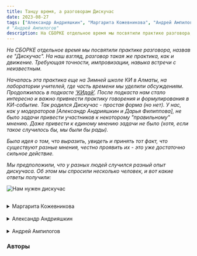 ```yaml
---
title: Танцу время, а разговорам Дискучас
date: 2023-08-27
tags: ["Александр Андрияшкин", "Маргарита Кожевникова", "Андрей Ампилогов"]
# "Андрей Ампилогов"
description: На СБОРКЕ отдельное время мы посвятили практике разговора, назвав ее Дискучас. На наш взгляд, разговор - такая же практика, как и движение. Требующая точности, импровизации, навыка встречи с неизвестным&nbsp;...
---
```


*На СБОРКЕ отдельное время мы посвятили практике разговора, назвав ее "Дискучас". На наш взгляд, разговор такая же практика, как и движение. Требующая точности, импровизации, навыка встречи с неизвестным.*  

*Началась эта практика еще на Зимней школе КИ в Алматы, на лаборатории учителей, где часть времени мы уделили обсуждениям. Продолжилась в подкасте <a href="https://kidai.mave.digital/" target="_blank" rel="noreferrer">‘КИдай’</a>. После подкаста нам стало интересно и важно привнести практику говорения и формулирования в КИ-событие. Так родился Дискучас - простая форма (но нет). У нас, как у модераторов [Александр Андрияшкин и Дарья Филиппова], не было задачи привести участников к некоторому "правильному" мнению. Даже привести к единому мнению задачи не было (хотя, если такое случилось бы, мы были бы рады).*   

*Была идея о том, что выразить, увидеть и принять тот факт, что существуют разные мнения, честно проявить их - это уже достаточно сильное действие.*  

*Мы предположили, что у разных людей случился разный опыт дискучаса. Об этом мы спросили несколько человек, и вот какие ответы получили:*
</br>

![Нам нужен дискучас](/media/tg-pack-diskuchas.png)
<!-- <img src="/media/tg-pack-diskuchas.png" alt="Нам нужен дискучас"/> -->
</br>
<details>
<summary>Маргарита Кожевникова</summary>
  
&nbsp;  
Во время СБОРКИ дискучас как групповая практика обсуждений и разговоров о движении и смыслах была одной из самых ценных для меня.
  
&nbsp;  
Счастье, что есть такие сообщества как Контактная Импровизация, где основной фокус направлен на физические ощущения, состояния телоума как процесса и прямой телесный опыт, без абсолютного властвования когнитивно-концептуальных конструктов и протоколов. При этом я считаю очень важным участвовать и создавать пространства для интеграции двигательного опыта с помощью наблюдения, письма, чтения и дискуссий, так как это уточняет, расширяет и обогащает двигательный опыт. 
   
&nbsp;  
Удивительно, что до сих пор ходит миф о том, что в двигательной практике нужно "отключить голову". Понятно, что в начале танцевального пути — это важный этап для того, чтобы движение было организовано не только за счет уже привычных автоматических паттернов нервной системы. Но без "головы" и тонких движений внимания, которые возможны во время использования языка, речи и создания когнитивных смыслов, практика может застыть и как минимум стать скучной. 

&nbsp;  
Например, во время экспрессивного письма о прожитом опыте повышается чувствительность оси гипоталамус-гипофиз-надпочечники. То есть во время использования "рационального интеллекта" снижается стресс. Это про саморегуляцию, про ощущения "я могу", "мне ясно", "мне интересно," которые питают желания продолжать исследовать, создавать, самодисциплинироваться, получать новые уникальные волны творческого удовольствия, то есть взращивать мастерство. 

&nbsp;  
Благодаря дискучасам на СБОРКЕ мой танец становился очень ясным, по-настоящему спонтанным, более физушным. И в целом после мероприятия я снова почувствовала себя танцором, художником, мыслителем. Моя практика танца и контактной импровизации снова превратилась во что-то полезное и эстетично-кайфовое, а не устало-потерянное "махание ногами" и скованно-котячье лежание на джемах в углу. 
  
&nbsp;  
В моем опыте очень важно и ДВИГАТЬСЯ, и СОЗДАВАТЬ СМЫСЛЫ. Одно без другого замораживает и тело, и психику. Создание равного пространство для первого и для второго соединяет меня с потенциалом и практики, и просто меня как человека.
  
&nbsp;  
<!-- ```Маргарита Кожевникова``` -->
</details>

</br>
<details>
<summary>Александр Андрияшкин</summary>
  
&nbsp;  
Заявить разговаривание в рамках КИ как самостоятельную практику, назвать её, выделить в расписании время и т.п. — уже сама по себе достаточно хрупкая конструкция в поле, где обычно беседы случаются как бы между делом, в банях и у костра и чаще носят формат психологического шеринга или ‘говорит мастер’.  
&nbsp;  
Здесь мне было ценно, что сама идея совместного созидания смыслового поля, и его разнообразие важнее тяги прийти к ощущению общего согласия и комфорта вообще.  
  
&nbsp;  
В последнее время мне очень отзывается фраза ‘легко назвать счастьем ту ситуацию, которую хочется навязать’, и лично у меня часто возникает именно такое впечатление от разговоров внутри сообщества о своей деятельности.   
&nbsp;  
Мне было очень важно, что в рамках дискучаса не было заготовленных выводов, не было обесценивания слов, а были именно попытки формулирования, когда у каждого есть возможность стать проявленным, но не для разгрузки состояний, а чтобы привнести субъективную смысловую ценность, идущую за пределы момента.  
Все это требует навыка и инструментов, и мне видится, что мы еще только в начале пути.  
  
&nbsp;  
Я верю, что коллективное осмысленное видимое создание общего дискурса может стать такой же важной составляющей для контактной импровизации, как например, соматика.   

&nbsp;  
И если для нас *Body-Mind Centering* не пустые 3 слова, то можно работать с этим и через дискучасы в том числе, постепенно догоняя тело, которое на данный момент оставило речь позади.  
Но не потому что, слова сами по себе отсталые, а потому, что мы долгое время не уделяли этой практике достаточно веры и времени.
  
&nbsp;  
<!-- ```Александр Андрияшкин``` -->
</details>


</br>
<details>
<summary>Андрей Ампилогов</summary>
  
&nbsp;  
Флипчарт, фломастеры, люди на полу и одна заданная тема на 1 час.  
Так каждый день.
  
&nbsp;  
Самое яркое событие СБОРКИ - это дискучас. Этот формат и пр*о*дал мне СБОРКУ.

Мне надоело повторять одно и тоже, из года в год — формы, мысли, идеи. В этом только развитие идей преподавателя КИ, не моего личного интереса.
Для повторений не нужна группа практикующих — достаточно себя самого плюс один-два человека.
  
&nbsp;  
А сила группа "простаивает". Только джемы это меняют.  
Теперь - и дискучасы.
  
&nbsp;  
У меня голод по обсуждению того, что происходит в практике КИ, в сообществе, во взаимодействии с людьми в рамках КИ-шного события. Не за кулисами, не в бане, не пошушукаться тет-а-тет. А прямо, открыто, на всех. О том, что действительно важно, что тревожит в практике.
  
&nbsp;  
Дискучас этот голод утолил.
  
&nbsp;  
Я смог вывести в общее поле давно волнующие меня вопросы. Они возникли ещё в самом начале практики, но понадобилось несколько лет опыта, чтобы оформить их в слова. И смелость, чтобы проговорить их.
  
&nbsp;  
Каждый дискучас был событием. Жаркие дискуссии, мнения и контр-мнения. Большинство участников охотно участвовали в обсуждении. Кто молчал - их призывали высказаться фасилитаторы. Не насилуя, но настойчиво.  
При этом были достаточно жёсткие рамки по времени и теме. Растекаться мыслью по древу было расточительным. Часто участники сами возвращали убегавших в дебри эбаутизма, без помощи фасилитаторов.  
Уникальный микс диктатуры и демократии.
  
&nbsp;  
После дискучасов расширился рисунок моих движений. Да и сам я подрасслабился. Стал ощущать единство с группой, замечать как остальные участники стали двигаться иначе. Так, что мне стало нравиться.
  
&nbsp;  
Ведь когда человек говорит, он может ассимилировать опыт. 
  
&nbsp;  
Мне стало яснее, в какие темы танца можно входить с конкретными людьми. Какие - держать на замке. Контакт стал проще.
  
&nbsp;  
Получилось влиять на процессы СБОРКИ как КИ-события, самому задавать темы.  
Проживал себя частью группы, а не как индивидуальную уникальную личность, с собственным непростым опытом, которому приходиться встраиваться во враждебную среду и процессить внутреннюю рефлексию.
  
&nbsp;  
Лайк. Сердечки.
&nbsp;  
&nbsp;  
<!-- ```Андрей Ампилогов``` -->
</details>


### Авторы